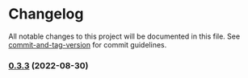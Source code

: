# Changelog

All notable changes to this project will be documented in this file. See [commit-and-tag-version](https://github.com/absolute-version/commit-and-tag-version) for commit guidelines.

### [0.3.3](https://github.com/Panzer1119/netbox-java-client/compare/v0.3.3-5-SNAPSHOT...v0.3.3) (2022-08-30)
